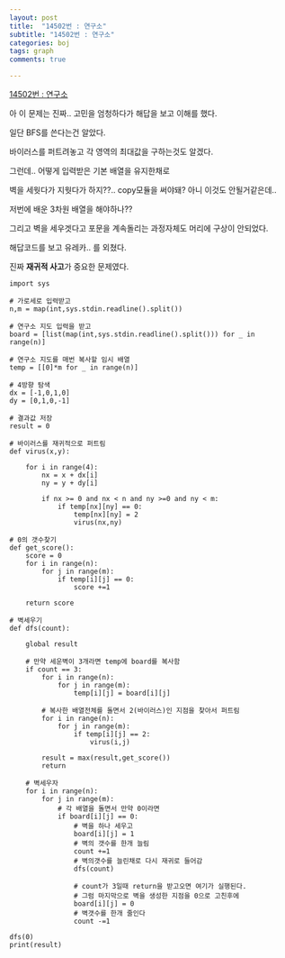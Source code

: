 ```yaml
---
layout: post
title:  "14502번 : 연구소"
subtitle: "14502번 : 연구소"
categories: boj
tags: graph
comments: true

---
```


[14502번 : 연구소](https://www.acmicpc.net/problem/14502)

아 이 문제는 진짜.. 고민을 엄청하다가 해답을 보고 이해를 했다.

일단 BFS를 쓴다는건 알았다.

바이러스를 퍼트려놓고 각 영역의 최대값을 구하는것도 알겠다.

그런데.. 어떻게 입력받은 기본 배열을 유지한채로

벽을 세웟다가 지웟다가 하지??.. copy모듈을 써야돼? 아니 이것도 안될거같은데..

저번에 배운 3차원 배열을 해야하나??

그리고 벽을 세우겟다고 포문을 계속돌리는 과정자체도 머리에 구상이 안되었다.

해답코드를 보고 유레카.. 를 외쳤다.

진짜 **재귀적 사고**가 중요한 문제였다.

```
import sys

# 가로세로 입력받고
n,m = map(int,sys.stdin.readline().split())

# 연구소 지도 입력을 받고
board = [list(map(int,sys.stdin.readline().split())) for _ in range(n)]

# 연구소 지도를 매번 복사할 임시 배열
temp = [[0]*m for _ in range(n)]

# 4방향 탐색
dx = [-1,0,1,0]
dy = [0,1,0,-1]

# 결과값 저장
result = 0

# 바이러스를 재귀적으로 퍼트림
def virus(x,y):
    
    for i in range(4):
        nx = x + dx[i]
        ny = y + dy[i]

        if nx >= 0 and nx < n and ny >=0 and ny < m:
            if temp[nx][ny] == 0:
                temp[nx][ny] = 2
                virus(nx,ny)

# 0의 갯수찾기
def get_score():
    score = 0
    for i in range(n):
        for j in range(m):
            if temp[i][j] == 0:
                score +=1

    return score

# 벽세우기
def dfs(count):

    global result

    # 만약 세운벽이 3개라면 temp에 board를 복사함
    if count == 3:
        for i in range(n):
            for j in range(m):
                temp[i][j] = board[i][j]

        # 복사한 배열전체를 돌면서 2(바이러스)인 지점을 찾아서 퍼트림
        for i in range(n):
            for j in range(m):
                if temp[i][j] == 2:
                    virus(i,j)
        
        result = max(result,get_score())
        return 
    
    # 벽세우자
    for i in range(n):
        for j in range(m):
            # 각 배열을 돌면서 만약 0이라면
            if board[i][j] == 0:
                # 벽을 하나 세우고
                board[i][j] = 1
                # 벽의 갯수를 한개 늘림
                count +=1
                # 벽의갯수를 늘린채로 다시 재귀로 들어감
                dfs(count)

                # count가 3일때 return을 받고오면 여기가 실행된다.
                # 그럼 마지막으로 벽을 생성한 지점을 0으로 고친후에
                board[i][j] = 0
                # 벽갯수를 한개 줄인다
                count -=1

dfs(0)
print(result)
```